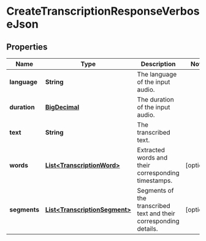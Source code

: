 # CreateTranscriptionResponseVerboseJson

## Properties
Name | Type | Description | Notes
------------ | ------------- | ------------- | -------------
**language** | **String** | The language of the input audio. | 
**duration** | [**BigDecimal**](BigDecimal.md) | The duration of the input audio. | 
**text** | **String** | The transcribed text. | 
**words** | [**List&lt;TranscriptionWord&gt;**](TranscriptionWord.md) | Extracted words and their corresponding timestamps. |  [optional]
**segments** | [**List&lt;TranscriptionSegment&gt;**](TranscriptionSegment.md) | Segments of the transcribed text and their corresponding details. |  [optional]
